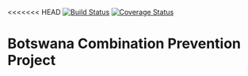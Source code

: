 <<<<<<< HEAD
[![Build Status](https://travis-ci.org/botswana-harvard/bcpp.svg?branch=develop)](https://travis-ci.org/botswana-harvard/bcpp)
[![Coverage Status](https://coveralls.io/repos/botswana-harvard/bcpp/badge.svg?branch=develop&service=github)](https://coveralls.io/github/botswana-harvard/bcpp?branch=develop)

# Botswana Combination Prevention Project
